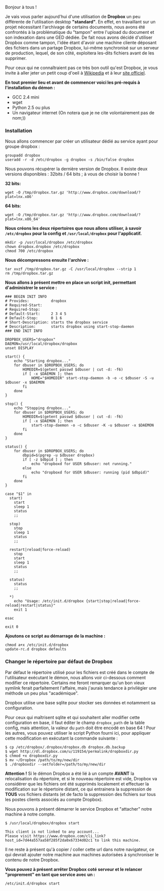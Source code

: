 
Bonjour à tous !

Je vais vous parler aujourd'hui d'une utilisation de **Dropbox** un peu différente de l'utilisation desktop **"standard"**. En effet, en travaillant sur un projet nécessitant l'archivage de certains documents, nous avons été confrontés à la problématique du "tampon" entre l'upload du document et son indexation dans une GED dédiée. De fait nous avons décidé d'utiliser Dropbox comme tampon, l'idée étant d'avoir une machine cliente déposant des fichiers dans un partage Dropbox, lui-même synchronisé sur un serveur de production, lequel, de son côté, exploitera les-dits fichiers avant de les supprimer.

Pour ceux qui ne connaîtraient pas ce très bon outil qu'est Dropbox, je vous invite à aller jeter un petit coup d'oeil à <a href="http://fr.wikipedia.org/wiki/Dropbox" target="_blank">Wikipedia</a> et à leur <a href="http://www.dropbox.com" target="_blank">site officiel</a>.

**En tout premier lieu et avant de commencer voici les pré-requis à l'installation du démon :**
- GCC 2.4 mini
- wget
- Python 2.5 ou plus
- Un navigateur internet (On notera que je ne cite volontairement pas de nom;))

### Installation

Nous allons commencer par créer un utilisateur dédié au service ayant pour groupe dropbox :

```
groupadd dropbox
useradd -r -d /etc/dropbox -g dropbox -s /bin/false dropbox
```

Nous pouvons récupérer la dernière version de Dropbox.
Il existe deux versions disponibles : 32bits / 64 bits ; à vous de choisir la bonne !

**32 bits:**

```
wget -O /tmp/dropbox.tar.gz 'http://www.dropbox.com/download/?plat=lnx.x86'
```

**64 bits:**

```
wget -O /tmp/dropbox.tar.gz 'http://www.dropbox.com/download/?plat=lnx.x86_64'
```

**Nous créons les deux répertoires que nous allons utiliser, à savoir `/etc/dropbox` pour la config et `/usr/local/dropbox` pour l'applicatif.**

```
mkdir -p /usr/local/dropbox /etc/dropbox
chown dropbox.dropbox /etc/dropbox
chmod 700 /etc/dropbox
```

**Nous décompressons ensuite l'archive :**

```
tar xvzf /tmp/dropbox.tar.gz -C /usr/local/dropbox --strip 1
rm /tmp/dropbox.tar.gz
```

**Nous allons à présent mettre en place un script init, permettant d'administrer le service :**

```
### BEGIN INIT INFO
# Provides:          dropbox
# Required-Start:
# Required-Stop:
# Default-Start:     2 3 4 5
# Default-Stop:      0 1 6
# Short-Description: starts the dropbox service
# Description:       starts dropbox using start-stop-daemon
### END INIT INFO

DROPBOX_USERS="dropbox"
DAEMON=/usr/local/dropbox/dropbox
unset DISPLAY

start() {
    echo "Starting dropbox..."
    for dbuser in $DROPBOX_USERS; do
        HOMEDIR=$(getent passwd $dbuser | cut -d: -f6)
        if [ -x $DAEMON ]; then
            HOME="$HOMEDIR" start-stop-daemon -b -o -c $dbuser -S -u $dbuser -x $DAEMON
        fi
    done
}

stop() {
    echo "Stopping dropbox..."
    for dbuser in $DROPBOX_USERS; do
        HOMEDIR=$(getent passwd $dbuser | cut -d: -f6)
        if [ -x $DAEMON ]; then
            start-stop-daemon -o -c $dbuser -K -u $dbuser -x $DAEMON
        fi
    done
}

status() {
    for dbuser in $DROPBOX_USERS; do
        dbpid=$(pgrep -u $dbuser dropbox)
        if [ -z $dbpid ] ; then
            echo "dropboxd for USER $dbuser: not running."
        else
            echo "dropboxd for USER $dbuser: running (pid $dbpid)"
        fi
    done
}

case "$1" in
  start)
    start
    sleep 1
    status
    ;;

  stop)
    stop
    sleep 1
    status
    ;;

  restart|reload|force-reload)
    stop
    start
    sleep 1
    status
    ;;

  status)
    status
    ;;

  *)
    echo "Usage: /etc/init.d/dropbox {start|stop|reload|force-reload|restart|status}"
    exit 1

esac

exit 0
```

**Ajoutons ce script au démarrage de la machine :**

```
chmod a+x /etc/init.d/dropbox
update-rc.d dropbox defaults
```

### Changer le répertoire par défaut de Dropbox

Par défaut le répertoire utilisé pour les fichiers est créé dans le compte de l'utilisateur exécutant le démon, nous allons voir ci-dessous comment modifier ce répertoire. Certains me feront remarquer qu'un bon vieux symlink ferait parfaitement l'affaire, mais j'aurais tendance à privilégier une méthode un peu plus "académique".

Dropbox utilise une base sqlite pour stocker ses données et notamment sa configuration.

Pour ceux qui maîtrisent sqlite et qui souhaitent aller modifier cette configuration en base, il faut éditer le champ `dropbox_path` de la table config, mais attention, la valeur du `path` doit être encodé en base 64 ! Pour les autres, vous pouvez utiliser le script Python fourni ici, pour appliquer cette modification en exécutant la commande suivante :

```
$ cp /etc/dropbox/.dropbox/dropbox.db dropbox.db.backup
$ wget http://dl.dropbox.com/u/119154/permalink/dropboxdir.py
$ chmod +x dropboxdir.py
$ mv ~/Dropbox /path/to/my/new/dir
$ ./dropboxdir --setfolder=/path/to/my/new/dir
```

**Attention !** Si le démon Dropbox a été lié à un compte **AVANT** la relocalisation du répertoire, et si le nouveau répertoire est vide, Dropbox va considérer que les fichiers ont été supprimés localement et effectuer la modification sur le répertoire distant, ce qui entrainera la suppression de **TOUS** vos fichiers distants (et de facto la suppression des fichiers sur tous les postes clients associés au compte Dropbox).

Nous pouvons à présent démarrer le service Dropbox et "attacher" notre machine à notre compte.

```
$ /usr/local/dropbox/dropbox start

This client is not linked to any account...
Please visit https://www.dropbox.com/cli_link?host_id=7d44a557aa58f285f2da0x67334d02c1 to link this machine.
```

Il ne reste à présent qu'à copier / coller cette url dans notre navigateur, ce qui devrait ajouter notre machine aux machines autorisées à synchroniser le contenu de notre Dropbox.

**Vous pouvez à présent arrêter Dropbox coté serveur et le relancer "proprement" en tant que service avec un :**

```
/etc/init.d/dropbox start
```
